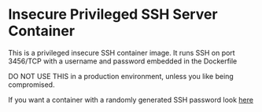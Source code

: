 # Insecure Privileged SSH Server Container

This is a privileged insecure SSH container image.  It runs SSH on port 3456/TCP with a username and password embedded in the Dockerfile

DO NOT USE THIS in a production environment, unless you like being compromised.

If you want a container with a randomly generated SSH password look [here](https://github.com/raesene/alpine-containertools)
